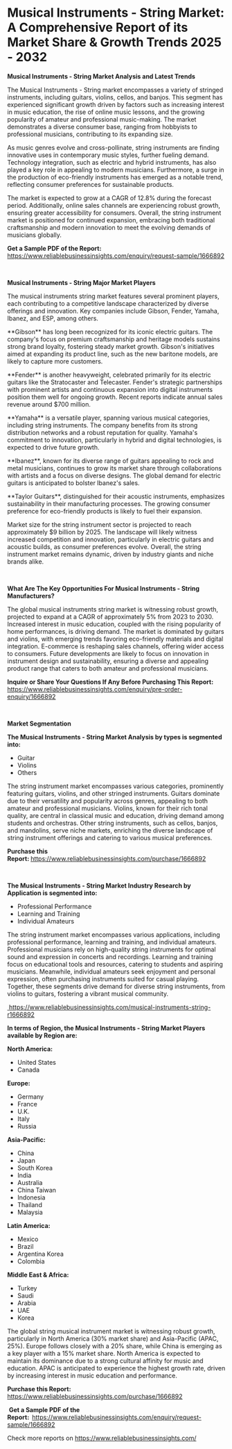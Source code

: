 <p><h1>Musical Instruments - String Market: A Comprehensive Report of its Market Share & Growth Trends 2025 - 2032</h1></p><p><strong>Musical Instruments - String Market Analysis and Latest Trends</strong></p>
<p><p>The Musical Instruments - String market encompasses a variety of stringed instruments, including guitars, violins, cellos, and banjos. This segment has experienced significant growth driven by factors such as increasing interest in music education, the rise of online music lessons, and the growing popularity of amateur and professional music-making. The market demonstrates a diverse consumer base, ranging from hobbyists to professional musicians, contributing to its expanding size.</p><p>As music genres evolve and cross-pollinate, string instruments are finding innovative uses in contemporary music styles, further fueling demand. Technology integration, such as electric and hybrid instruments, has also played a key role in appealing to modern musicians. Furthermore, a surge in the production of eco-friendly instruments has emerged as a notable trend, reflecting consumer preferences for sustainable products.</p><p>The market is expected to grow at a CAGR of 12.8% during the forecast period. Additionally, online sales channels are experiencing robust growth, ensuring greater accessibility for consumers. Overall, the string instrument market is positioned for continued expansion, embracing both traditional craftsmanship and modern innovation to meet the evolving demands of musicians globally.</p></p>
<p><strong>Get a Sample PDF of the Report:&nbsp;</strong> <a href="https://www.reliablebusinessinsights.com/enquiry/request-sample/1666892?utm_campaign=3356&utm_medium=2&utm_source=Github&utm_content=ia&utm_term=23032025&utm_id=musical-instruments-string">https://www.reliablebusinessinsights.com/enquiry/request-sample/1666892</a></p>
<p>&nbsp;</p>
<p><strong>Musical Instruments - String Major Market Players</strong></p>
<p><p>The musical instruments string market features several prominent players, each contributing to a competitive landscape characterized by diverse offerings and innovation. Key companies include Gibson, Fender, Yamaha, Ibanez, and ESP, among others.</p><p>**Gibson** has long been recognized for its iconic electric guitars. The company's focus on premium craftsmanship and heritage models sustains strong brand loyalty, fostering steady market growth. Gibson's initiatives aimed at expanding its product line, such as the new baritone models, are likely to capture more customers.</p><p>**Fender** is another heavyweight, celebrated primarily for its electric guitars like the Stratocaster and Telecaster. Fender's strategic partnerships with prominent artists and continuous expansion into digital instruments position them well for ongoing growth. Recent reports indicate annual sales revenue around $700 million.</p><p>**Yamaha** is a versatile player, spanning various musical categories, including string instruments. The company benefits from its strong distribution networks and a robust reputation for quality. Yamaha's commitment to innovation, particularly in hybrid and digital technologies, is expected to drive future growth.</p><p>**Ibanez**, known for its diverse range of guitars appealing to rock and metal musicians, continues to grow its market share through collaborations with artists and a focus on diverse designs. The global demand for electric guitars is anticipated to bolster Ibanez's sales.</p><p>**Taylor Guitars**, distinguished for their acoustic instruments, emphasizes sustainability in their manufacturing processes. The growing consumer preference for eco-friendly products is likely to fuel their expansion.</p><p>Market size for the string instrument sector is projected to reach approximately $9 billion by 2025. The landscape will likely witness increased competition and innovation, particularly in electric guitars and acoustic builds, as consumer preferences evolve. Overall, the string instrument market remains dynamic, driven by industry giants and niche brands alike.</p></p>
<p>&nbsp;</p>
<p><strong>What Are The Key Opportunities For Musical Instruments - String Manufacturers?</strong></p>
<p><p>The global musical instruments string market is witnessing robust growth, projected to expand at a CAGR of approximately 5% from 2023 to 2030. Increased interest in music education, coupled with the rising popularity of home performances, is driving demand. The market is dominated by guitars and violins, with emerging trends favoring eco-friendly materials and digital integration. E-commerce is reshaping sales channels, offering wider access to consumers. Future developments are likely to focus on innovation in instrument design and sustainability, ensuring a diverse and appealing product range that caters to both amateur and professional musicians.</p></p>
<p><strong>Inquire or Share Your Questions If Any Before Purchasing This Report:</strong> <a href="https://www.reliablebusinessinsights.com/enquiry/pre-order-enquiry/1666892?utm_campaign=3356&utm_medium=2&utm_source=Github&utm_content=ia&utm_term=23032025&utm_id=musical-instruments-string">https://www.reliablebusinessinsights.com/enquiry/pre-order-enquiry/1666892</a></p>
<p>&nbsp;</p>
<p><strong>Market Segmentation</strong></p>
<p><strong>The Musical Instruments - String Market Analysis by types is segmented into:</strong></p>
<p><ul><li>Guitar</li><li>Violins</li><li>Others</li></ul></p>
<p><p>The string instrument market encompasses various categories, prominently featuring guitars, violins, and other stringed instruments. Guitars dominate due to their versatility and popularity across genres, appealing to both amateur and professional musicians. Violins, known for their rich tonal quality, are central in classical music and education, driving demand among students and orchestras. Other string instruments, such as cellos, banjos, and mandolins, serve niche markets, enriching the diverse landscape of string instrument offerings and catering to various musical preferences.</p></p>
<p><strong>Purchase this Report:&nbsp;</strong><a href="https://www.reliablebusinessinsights.com/purchase/1666892?utm_campaign=3356&utm_medium=2&utm_source=Github&utm_content=ia&utm_term=23032025&utm_id=musical-instruments-string">https://www.reliablebusinessinsights.com/purchase/1666892</a></p>
<p>&nbsp;</p>
<p><strong>The Musical Instruments - String Market Industry Research by Application is segmented into:</strong></p>
<p><ul><li>Professional Performance</li><li>Learning and Training</li><li>Individual Amateurs</li></ul></p>
<p><p>The string instrument market encompasses various applications, including professional performance, learning and training, and individual amateurs. Professional musicians rely on high-quality string instruments for optimal sound and expression in concerts and recordings. Learning and training focus on educational tools and resources, catering to students and aspiring musicians. Meanwhile, individual amateurs seek enjoyment and personal expression, often purchasing instruments suited for casual playing. Together, these segments drive demand for diverse string instruments, from violins to guitars, fostering a vibrant musical community.</p></p>
<p><a href="https://www.reliablebusinessinsights.com/musical-instruments-string-r1666892?utm_campaign=3356&utm_medium=2&utm_source=Github&utm_content=ia&utm_term=23032025&utm_id=musical-instruments-string">&nbsp;https://www.reliablebusinessinsights.com/musical-instruments-string-r1666892</a></p>
<p><strong>In terms of Region, the Musical Instruments - String Market Players available by Region are:</strong></p>
<p>
    <p> <strong> North America: </strong>
        <ul>
            <li>United States</li>
            <li>Canada</li>
        </ul>
        </p> 
    <p> <strong> Europe: </strong>
        <ul>
            <li>Germany</li>
            <li>France</li>
            <li>U.K.</li>
            <li>Italy</li>
            <li>Russia</li>
        </ul>
        </p> 
    <p> <strong> Asia-Pacific: </strong>
        <ul>
            <li>China</li>
            <li>Japan</li>
            <li>South Korea</li>
            <li>India</li>
            <li>Australia</li>
            <li>China Taiwan</li>
            <li>Indonesia</li>
            <li>Thailand</li>
            <li>Malaysia</li>
        </ul>
        </p> 
    <p> <strong> Latin America: </strong>
        <ul>
            <li>Mexico</li>
            <li>Brazil</li>
            <li>Argentina Korea</li>
            <li>Colombia</li>
        </ul>
        </p> 
    <p> <strong> Middle East & Africa: </strong>
        <ul>
            <li>Turkey</li>
            <li>Saudi</li>
            <li>Arabia</li>
            <li>UAE</li>
            <li>Korea</li>
        </ul>
    </p>
    </p>
<p><p>The global string musical instrument market is witnessing robust growth, particularly in North America (30% market share) and Asia-Pacific (APAC, 25%). Europe follows closely with a 20% share, while China is emerging as a key player with a 15% market share. North America is expected to maintain its dominance due to a strong cultural affinity for music and education. APAC is anticipated to experience the highest growth rate, driven by increasing interest in music education and performance.</p></p>
<p><strong>Purchase this Report: </strong><a href="https://www.reliablebusinessinsights.com/purchase/1666892?utm_campaign=3356&utm_medium=2&utm_source=Github&utm_content=ia&utm_term=23032025&utm_id=musical-instruments-string">https://www.reliablebusinessinsights.com/purchase/1666892</a></p>
<p>&nbsp;<strong>Get a Sample PDF of the Report:&nbsp;&nbsp;</strong><a href="https://www.reliablebusinessinsights.com/enquiry/request-sample/1666892?utm_campaign=3356&utm_medium=2&utm_source=Github&utm_content=ia&utm_term=23032025&utm_id=musical-instruments-string">https://www.reliablebusinessinsights.com/enquiry/request-sample/1666892</a></p>
<p><strong></strong></p>
<p>Check more reports on <a href="https://www.reliablebusinessinsights.com/?utm_campaign=3356&utm_medium=2&utm_source=Github&utm_content=ia&utm_term=23032025&utm_id=musical-instruments-string">https://www.reliablebusinessinsights.com/</a></p>